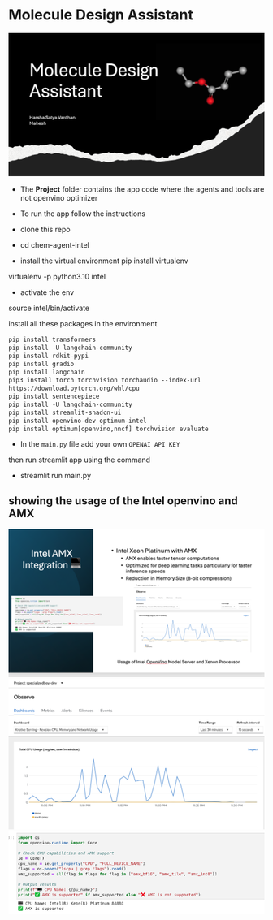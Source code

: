 # Molecule Design Assistant 

![Main](images/main.png)


- The **Project** folder contains the app code where the agents and tools are not openvino optimizer 

- To run the app follow the instructions 

- clone this repo
- cd chem-agent-intel
- install the virtual environment 
pip install virtualenv


virtualenv -p python3.10 intel

- activate the env

source intel/bin/activate


install all these packages in the environment 

```
pip install transformers 
pip install -U langchain-community
pip install rdkit-pypi 
pip install gradio
pip install langchain 
pip3 install torch torchvision torchaudio --index-url https://download.pytorch.org/whl/cpu
pip install sentencepiece
pip install -U langchain-community
pip install streamlit-shadcn-ui
pip install openvino-dev optimum-intel
pip install optimum[openvino,nncf] torchvision evaluate
```

- In the `main.py` file add your own `OPENAI API KEY`

then run streamlit app using the command 

- streamlit run main.py


## showing the usage of the Intel openvino and AMX

![Main](images/slides.png)
![Main](images/openvino.png)
![Main](images/amx.png)



